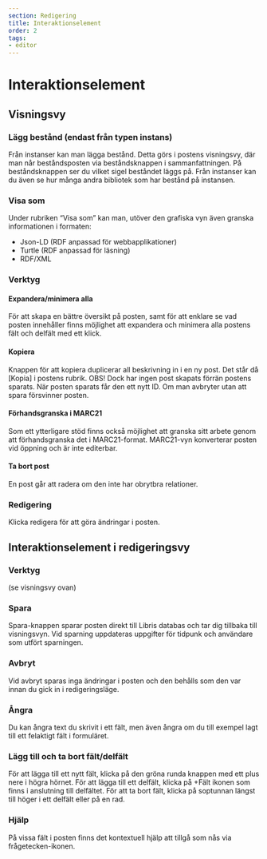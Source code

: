 ```yaml
---
section: Redigering
title: Interaktionselement
order: 2
tags:
- editor
---
```


# Interaktionselement

## Visningsvy

### Lägg bestånd (endast från typen instans)
Från instanser kan man lägga bestånd. Detta görs i postens visningsvy, där man når beståndsposten via beståndsknappen i sammanfattningen. På beståndsknappen ser du vilket sigel beståndet läggs på. Från instanser kan du även se hur många andra bibliotek som har bestånd på instansen.


### Visa som
Under rubriken “Visa som” kan man, utöver den grafiska vyn även granska informationen i formaten:
  * Json-LD (RDF anpassad för webbapplikationer) 
  * Turtle (RDF anpassad för läsning)
  * RDF/XML


### Verktyg


#### Expandera/minimera alla
För att skapa en bättre översikt på posten, samt för att enklare se vad posten innehåller finns möjlighet att expandera och minimera alla postens fält och delfält med ett klick.


#### Kopiera
Knappen för att kopiera duplicerar all beskrivning in i en ny post. Det står då [Kopia] i postens rubrik. 
OBS! Dock har ingen post skapats förrän postens sparats. När posten sparats får den ett nytt ID. Om man avbryter utan att spara försvinner posten.


#### Förhandsgranska i MARC21
Som ett ytterligare stöd finns också möjlighet att granska sitt arbete genom att förhandsgranska det i MARC21-format. MARC21-vyn konverterar posten vid öppning och är inte editerbar.


#### Ta bort post 
En post går att radera om den inte har obrytbra relationer.


### Redigering
Klicka redigera för att göra ändringar i posten. 


## Interaktionselement i redigeringsvy

### Verktyg
(se visningsvy ovan)


### Spara
Spara-knappen sparar posten direkt till Libris databas och tar dig tillbaka till visningsvyn. Vid sparning uppdateras uppgifter för tidpunk och användare som utfört sparningen.


### Avbryt
Vid avbryt sparas inga ändringar i posten och den behålls som den var innan du gick in i redigeringsläge.


### Ångra
Du kan ångra text du skrivit i ett fält, men även ångra om du till exempel lagt till ett felaktigt fält i formuläret.


### Lägg till och ta bort fält/delfält
För att lägga till ett nytt fält, klicka på den gröna runda knappen med ett plus nere i högra hörnet. 
För att lägga till ett delfält, klicka på +Fält ikonen som finns i anslutning till delfältet.
För att ta bort fält, klicka på soptunnan längst till höger i ett delfält eller på en rad. 


### Hjälp
På vissa fält i posten finns det kontextuell hjälp att tillgå som nås via frågetecken-ikonen.

[^1]:	librispraxis

